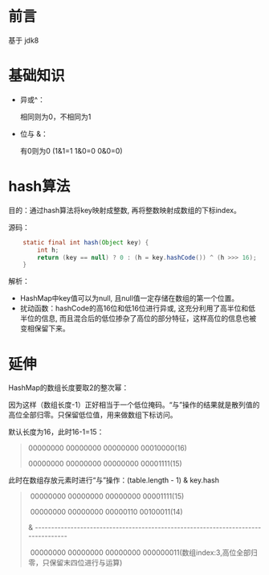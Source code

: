 # 前言

基于 jdk8

# 基础知识

- 异或^：

  相同则为0，不相同为1

- 位与 &：

  有0则为0
  (1&1=1 1&0=0 0&0=0)

# hash算法

目的：通过hash算法将key映射成整数, 再将整数映射成数组的下标index。

源码：

```java
    static final int hash(Object key) {
        int h;
        return (key == null) ? 0 : (h = key.hashCode()) ^ (h >>> 16);
    }
```

解析：

- HashMap中key值可以为null, 且null值一定存储在数组的第一个位置。
- 扰动函数：hashCode的高16位和低16位进行异或, 这充分利用了高半位和低半位的信息, 而且混合后的低位掺杂了高位的部分特征，这样高位的信息也被变相保留下来。

# 延伸

HashMap的数组长度要取2的整次幂：

因为这样（数组长度-1）正好相当于一个低位掩码。“与”操作的结果就是散列值的高位全部归零。只保留低位值，用来做数组下标访问。

默认长度为16，此时16-1=15：

> 00000000 00000000 00000000 00010000(16)
>
> 00000000 00000000 00000000 00001111(15)

此时在数组存放元素时进行“与”操作：(table.length - 1) & key.hash

> ​		00000000 00000000 00000000 00001111(15)
>
> ​		00000000 00000000 00000110 00100011(14)
>
> &      ----------------------------------------------------------------------------------
>
> ​        00000000 00000000 00000000 000000011(数组index:3,高位全部归零，只保留末四位进行与运算)

